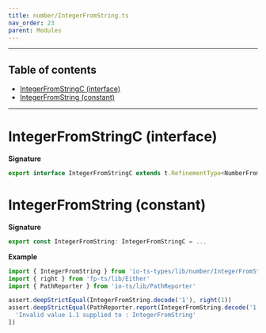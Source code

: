 ```yaml
---
title: number/IntegerFromString.ts
nav_order: 23
parent: Modules
---
```


---

<h2 class="text-delta">Table of contents</h2>

- [IntegerFromStringC (interface)](#integerfromstringc-interface)
- [IntegerFromString (constant)](#integerfromstring-constant)

---

# IntegerFromStringC (interface)

**Signature**

```ts
export interface IntegerFromStringC extends t.RefinementType<NumberFromStringType, number, string, t.mixed> {}
```

# IntegerFromString (constant)

**Signature**

```ts
export const IntegerFromString: IntegerFromStringC = ...
```

**Example**

```ts
import { IntegerFromString } from 'io-ts-types/lib/number/IntegerFromString'
import { right } from 'fp-ts/lib/Either'
import { PathReporter } from 'io-ts/lib/PathReporter'

assert.deepStrictEqual(IntegerFromString.decode('1'), right(1))
assert.deepStrictEqual(PathReporter.report(IntegerFromString.decode('1.1')), [
  'Invalid value 1.1 supplied to : IntegerFromString'
])
```
